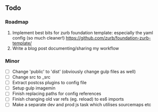 ## Todo

### Roadmap
1. Implement best bits for zurb foundation template: especially the yaml config (so much cleaner!) https://github.com/zurb/foundation-zurb-template/
2. Write a blog post documenting/sharing my workflow

### Minor
- [ ] Change 'public' to 'dist' (obviously change gulp files as well)
- [ ] Change src to _src
- [ ] Extract postcss plugins to config file
- [ ] Setup gulp imagemin
- [ ] Finish replacing paths for config references
- [ ] Finish changing old var refs (eg. reload) to es6 imports
- [ ] Make a separate dev and prod js task which utilises sourcemaps etc
